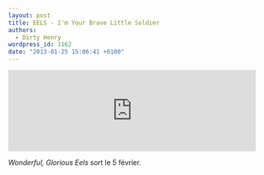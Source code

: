 ```yaml
---
layout: post
title: EELS - I'm Your Brave Little Soldier
authors:
  - Dirty Henry
wordpress_id: 1162
date: "2013-01-25 15:06:41 +0100"
---
```


<iframe width="100%" height="166" scrolling="no" frameborder="no" src="https://w.soundcloud.com/player/?url=http%3A%2F%2Fapi.soundcloud.com%2Ftracks%2F76073904"></iframe>

_Wonderful, Glorious Eels_ sort le 5 février.
